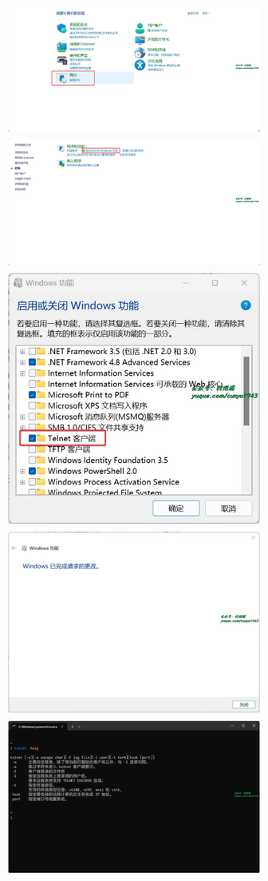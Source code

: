 ![](assets/20240408-windows-telnet/explorer_1712557467.webp)

![](assets/20240408-windows-telnet/explorer_1712557605.webp)

![](assets/20240408-windows-telnet/OptionalFeatures_1712557689.webp)

![](assets/20240408-windows-telnet/OptionalFeatures_1712557722.webp)

![](assets/20240408-windows-telnet/WindowsTerminal_1712557850.webp)